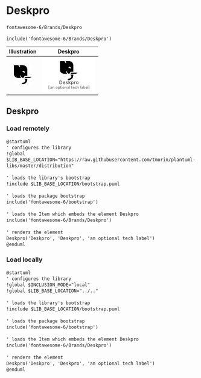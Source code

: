 # Deskpro


```text
fontawesome-6/Brands/Deskpro
```

```text
include('fontawesome-6/Brands/Deskpro')
```



| Illustration | Deskpro |
| :---: | :---: |
| ![illustration for Illustration](../../fontawesome-6/Brands/Deskpro.png) | ![illustration for Deskpro](../../fontawesome-6/Brands/Deskpro.Local.png) |




## Deskpro

### Load remotely
```plantuml
@startuml
' configures the library
!global $LIB_BASE_LOCATION="https://raw.githubusercontent.com/tmorin/plantuml-libs/master/distribution"

' loads the library's bootstrap
!include $LIB_BASE_LOCATION/bootstrap.puml

' loads the package bootstrap
include('fontawesome-6/bootstrap')

' loads the Item which embeds the element Deskpro
include('fontawesome-6/Brands/Deskpro')

' renders the element
Deskpro('Deskpro', 'Deskpro', 'an optional tech label')
@enduml
```

### Load locally
```plantuml
@startuml
' configures the library
!global $INCLUSION_MODE="local"
!global $LIB_BASE_LOCATION="../.."

' loads the library's bootstrap
!include $LIB_BASE_LOCATION/bootstrap.puml

' loads the package bootstrap
include('fontawesome-6/bootstrap')

' loads the Item which embeds the element Deskpro
include('fontawesome-6/Brands/Deskpro')

' renders the element
Deskpro('Deskpro', 'Deskpro', 'an optional tech label')
@enduml
```

